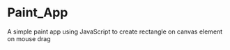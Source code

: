 # Paint_App
A simple paint app using JavaScript to create rectangle on canvas element on mouse drag
